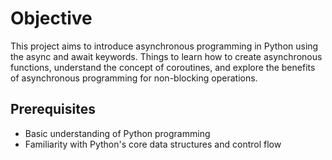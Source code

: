# Objective

This project aims to introduce asynchronous programming in Python using the async and await keywords. Things to learn how to create asynchronous functions, understand the concept of coroutines, and explore the benefits of asynchronous programming for non-blocking operations.

## Prerequisites
- Basic understanding of Python programming
- Familiarity with Python's core data structures and control flow
